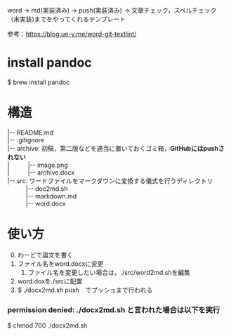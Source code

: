 word → md(実装済み) → push(実装済み) → 文章チェック，スペルチェック（未実装)までをやってくれるテンプレート

参考：https://blog.ue-y.me/word-git-textlint/

# install pandoc
$ brew install pandoc

# 構造  

|-- README.md  
|-- .gitignore  
|-- archive: 初稿，第二版などを適当に置いておくゴミ箱，**GitHubにはpushされない**  
|&emsp;&emsp;&emsp;|-- image.png   
|&emsp;&emsp;&emsp;|-- archive.docx    
|-- src: ワードファイルをマークダウンに変換する儀式を行うディレクトリ  
&emsp;&emsp;&emsp;|-- doc2md.sh  
&emsp;&emsp;&emsp;|-- markdown.md  
&emsp;&emsp;&emsp;|-- word.docx  

# 使い方
0. わーどで論文を書く
1. ファイル名をword.docxに変更
    1. ファイル名を変更したい場合は，./src/word2md.shを編集 
2. word.doxを./srcに配置 
3. $ ./docx2md.sh push　でプッシュまで行われる

### permission denied: ./docx2md.sh と言われた場合は以下を実行
$ chmod 700 ./docx2md.sh

